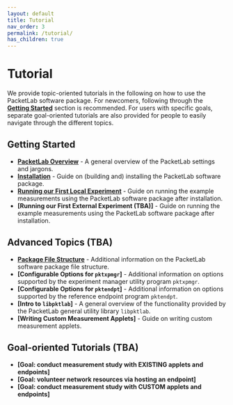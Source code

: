 ```yaml
---
layout: default
title: Tutorial
nav_order: 3
permalink: /tutorial/
has_children: true
---
```


# Tutorial
We provide topic-oriented tutorials in the following on how to use the PacketLab software package. For newcomers, following through the **[Getting Started](#getting-started)** section is recommended. For users with specific goals, separate goal-oriented tutorials are also provided for people to easily navigate through the different topics.

## Getting Started
- **[PacketLab Overview](/tutorial/pktlab_overview)** - A general overview of the PacketLab settings and jargons.
- **[Installation](/tutorial/installation)** - Guide on (building and) installing the PacketLab software package.
- **[Running our First Local Experiment](/tutorial/first_run_local)** - Guide on running the example measurements using the PacketLab software package after installation.
- **[Running our First External Experiment (TBA)]** - Guide on running the example measurements using the PacketLab software package after installation.

## Advanced Topics (TBA)
- **[Package File Structure](/tutorial/package_file_structure)** - Additional information on the PacketLab software package file structure.
- **[Configurable Options for `pktxpmgr`]** - Additional information on options supported by the experiment manager utility program `pktxpmgr`.
- **[Configurable Options for `pktendpt`]** - Additional information on options supported by the reference endpoint program `pktendpt`.
- **[Intro to `libpktlab`]** - A general overview of the functionality provided by the PacketLab general utility library `libpktlab`.
- **[Writing Custom Measurement Applets]** - Guide on writing custom measurement applets.

## Goal-oriented Tutorials (TBA)
- **[Goal: conduct measurement study with EXISTING applets and endpoints]**
- **[Goal: volunteer network resources via hosting an endpoint]**
- **[Goal: conduct measurement study with CUSTOM applets and endpoints]**
